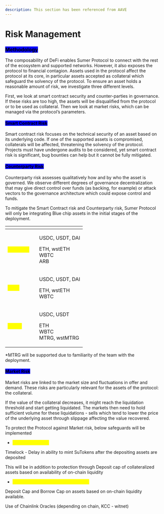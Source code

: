 ```yaml
---
description: This section has been referenced from AAVE
---
```


# Risk Management

### <mark style="background-color:blue;">Methodology</mark>

The composability of DeFi enables Sumer Protocol to connect with the rest of the ecosystem and supported networks. However, it also exposes the protocol to financial contagion. Assets used in the protocol affect the protocol at its core, in particular assets accepted as collateral which safeguard the solvency of the protocol. To ensure an asset holds a reasonable amount of risk, we investigate three different levels.

First, we look at smart contract security and counter-parties in governance. If these risks are too high, the assets will be disqualified from the protocol or to be used as collateral. Then we look at market risks, which can be managed via the protocol’s parameters.

#### <mark style="background-color:blue;">Smart Contract Risk</mark>

Smart contract risk focuses on the technical security of an asset based on its underlying code. If one of the supported assets is compromised, collaterals will be affected, threatening the solvency of the protocol. Projects must have undergone audits to be considered, yet smart contract risk is significant, bug bounties can help but it cannot be fully mitigated.

#### <mark style="background-color:blue;">Counterparty Risk</mark>

Counterparty risk assesses qualitatively how and by who the asset is governed. We observe different degrees of governance decentralization that may give direct control over funds (as backing, for example) or attack vectors to the governance architecture which could expose control and funds.

To mitigate the Smart Contract risk and Counterparty risk, Sumer Protocol will only be integrating Blue chip assets in the initial stages of the deployment.

<table data-view="cards"><thead><tr><th></th><th></th><th></th></tr></thead><tbody><tr><td><mark style="color:yellow;"><strong>Arbitrum</strong></mark></td><td></td><td><p>USDC, USDT, DAI</p><p>ETH, wstETH<br>WBTC<br>ARB</p></td></tr><tr><td><mark style="color:yellow;"><strong>Base</strong></mark></td><td></td><td><p>USDC, USDT, DAI</p><p>ETH, wstETH<br>WBTC</p></td></tr><tr><td><mark style="color:yellow;"><strong>Meter</strong></mark></td><td></td><td><p>USDC, USDT</p><p>ETH<br>WBTC<br>MTRG, wstMTRG</p></td></tr></tbody></table>

\*MTRG will be supported due to familiarity of the team with the deployment.

#### <mark style="background-color:blue;">Market Risk</mark>

Market risks are linked to the market size and fluctuations in offer and demand. These risks are particularly relevant for the assets of the protocol: the collateral.&#x20;

If the value of the collateral decreases, it might reach the liquidation threshold and start getting liquidated. The markets then need to hold sufficient volume for these liquidations - sells which tend to lower the price of the underlying asset through slippage affecting the value recovered.

To protect the Protocol against Market risk, below safeguards will be implemented&#x20;

* <mark style="color:yellow;">Flash Loan Attack</mark>

Timelock - Delay in ability to mint SuTokens after the depositing assets are deposited

This will be in addition to protection through Deposit cap of collateralized assets based on availability of on-chain liquidity

* <mark style="color:yellow;">Flash Loan Attack, Price Manipulation</mark>

Deposit Cap and Borrow Cap on assets based on on-chain liquidity available.

Use of Chainlink Oracles (depending on chain, KCC - witnet)
